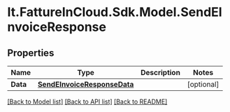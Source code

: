 # It.FattureInCloud.Sdk.Model.SendEInvoiceResponse

## Properties

Name | Type | Description | Notes
------------ | ------------- | ------------- | -------------
**Data** | [**SendEInvoiceResponseData**](SendEInvoiceResponseData.md) |  | [optional] 

[[Back to Model list]](../README.md#documentation-for-models) [[Back to API list]](../README.md#documentation-for-api-endpoints) [[Back to README]](../README.md)


